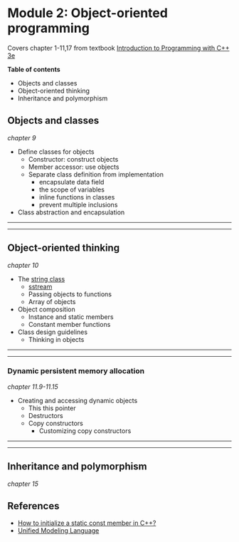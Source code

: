 # Module 2: Object-oriented programming
Covers chapter 1-11,17 from textbook [Introduction to Programming with C++ 3e](https://liveexample.pearsoncmg.com/liang/cpp3e/)

**Table of contents**

* Objects and classes
* Object-oriented thinking
* Inheritance and polymorphism

## Objects and classes
*chapter 9*

* Define classes for objects
  * Constructor: construct objects
  * Member accessor: use objects
  * Separate class definition from implementation
    * encapsulate data field
    * the scope of variables
    * inline functions in classes
    * prevent multiple inclusions
* Class abstraction and encapsulation

---
---

## Object-oriented thinking
*chapter 10*

* The [string class](https://en.cppreference.com/w/cpp/string/basic_string)
  * [sstream](https://en.cppreference.com/w/cpp/header/sstream)
  * Passing objects to functions
  * Array of objects
* Object composition
  * Instance and static members
  * Constant member functions
* Class design guidelines
  * Thinking in objects


---
---

### Dynamic persistent memory allocation
*chapter 11.9-11.15*

* Creating and accessing dynamic objects
  * This this pointer
  * Destructors
  * Copy constructors
    * Customizing copy constructors

---
---

## Inheritance and polymorphism
*chapter 15*


## References
* [How to initialize a static const member in C++?](https://stackoverflow.com/questions/3531060/how-to-initialize-a-static-const-member-in-c)
* [Unified Modeling Language](https://en.wikipedia.org/wiki/Unified_Modeling_Language)